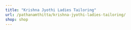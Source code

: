 ```yaml
---
title: "Krishna Jyothi Ladies Tailoring"
url: /pathanamthitta/krishna-jyothi-ladies-tailoring/
shop: shop
---
```

